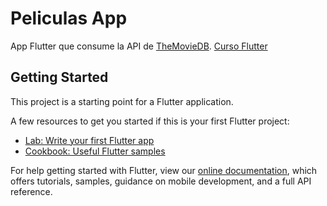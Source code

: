 # Peliculas App

App Flutter que consume la API de [TheMovieDB](https://www.themoviedb.org/?language=es). [Curso Flutter](https://www.udemy.com/certificate/UC-cb015977-093d-4ad5-ab52-9199518b34bb/)

## Getting Started

This project is a starting point for a Flutter application.

A few resources to get you started if this is your first Flutter project:

- [Lab: Write your first Flutter app](https://flutter.dev/docs/get-started/codelab)
- [Cookbook: Useful Flutter samples](https://flutter.dev/docs/cookbook)

For help getting started with Flutter, view our
[online documentation](https://flutter.dev/docs), which offers tutorials,
samples, guidance on mobile development, and a full API reference.
